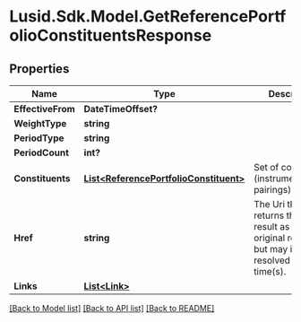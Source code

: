 # Lusid.Sdk.Model.GetReferencePortfolioConstituentsResponse
## Properties

Name | Type | Description | Notes
------------ | ------------- | ------------- | -------------
**EffectiveFrom** | **DateTimeOffset?** |  | 
**WeightType** | **string** |  | 
**PeriodType** | **string** |  | [optional] 
**PeriodCount** | **int?** |  | [optional] 
**Constituents** | [**List&lt;ReferencePortfolioConstituent&gt;**](ReferencePortfolioConstituent.md) | Set of constituents (instrument/weight pairings) | 
**Href** | **string** | The Uri that returns the same result as the original request,  but may include resolved as at time(s). | [optional] 
**Links** | [**List&lt;Link&gt;**](Link.md) |  | [optional] 

[[Back to Model list]](../README.md#documentation-for-models) [[Back to API list]](../README.md#documentation-for-api-endpoints) [[Back to README]](../README.md)

